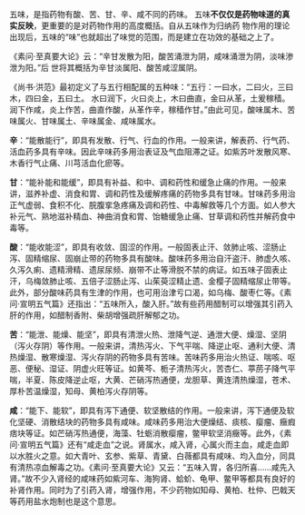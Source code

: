 五味，是指药物有酸、苦、甘、辛、咸不同的药味。
五味**不仅仅是药物味道的真实反映**，更重要的是对药物作用的高度概括。自从五味作为归纳药
物作用的理论出现后，五味的“味”也就超出了味觉的范围，而是建立在功效的基础之上了。

《素问·至真要大论》云：“辛甘发散为阳，酸苦涌泄为阴，咸味涌泄为阴，淡味渗泄为阳。”后
世将其概括为辛甘淡属阳、酸苦咸涩属阴。

《尚书·洪范》最初定义了与五行相配属的五种味：“五行：一曰水，二曰火，三曰木，四曰金，五曰土。
水曰润下，火曰炎上，木曰曲直，金曰从革，土爰稼穑。润下作咸，炎上作苦，曲直作酸，从革作辛，稼穑作甘。”由此可见，酸味属木、苦味属火、甘味属土、辛味属金、咸味属水。


**辛**：“能散能行”，即具有发散、行气、行血的作用。一般来讲，解表药、行气药、活血药多具有辛味。因此辛味药多用治表证及气血阻滞之证。如紫苏叶发散风寒、木香行气止痛、川芎活血化瘀等。

**甘**：“能补能和能缓”，即具有补益、和中、调和药性和缓急止痛的作用。一般来讲，滋养补虚、消食和胃、调和药性及缓解疼痛的药物多具有甘味。甘味药多用治正气虚弱、食积不化、脘腹挛急疼痛及调和药性、中毒解救等几个方面。如人参大补元气、熟地滋补精血、神曲消食和胃、饴糖缓急止痛、甘草调和药性并解药食中毒等。

**酸**：“能收能涩”，即具有收敛、固涩的作用。一般固表止汗、敛肺止咳、涩肠止泻、固精缩尿、固崩止带的药物多具有酸味。酸味药多用治自汗盗汗、肺虚久咳、久泻久痢、遗精滑精、遗尿尿频、崩带不止等滑脱不禁的病证。如五味子固表止汗，乌梅敛肺止咳、五倍子涩肠止泻、山茱萸涩精止遗、金樱子固精缩尿止带等。此外，部分酸味药具有生津的作用，也可用治津亏口渴，如乌梅、酸枣仁等。《素问·宣明五气篇》还指出：“五味所入，酸入肝。”故有些药用醋制可以增强其引药入肝的作用，如醋制香附、柴胡增强疏肝解郁之功。

**苦**：“能泄、能燥、能坚”，即具有清泄火热、泄降气逆、通泄大便、燥湿、坚阴（泻火存阴）等作用。一般来讲，清热泻火、下气平喘、降逆止呕、通利大便、清热燥湿、散寒燥湿、泻火存阴的药物多具有苦味。苦味药多用治火热证、喘咳、呕恶、便秘、湿证、阴虚火旺等证。如黄芩、栀子清热泻火，苦杏仁、葶苈子降气平喘，半夏、陈皮降逆止呕，大黄、芒硝泻热通便，龙胆草、黄连清热燥湿，苍术、厚朴苦温燥湿，知母、黄柏泻火存阴等。


**咸**：“能下、能软”，即具有泻下通便、软坚散结的作用。一般来讲，泻下通便及软化坚硬、消散结块的药物多具有咸味。咸味药多用治大便燥结、痰核、瘿瘤、癥瘕痞块等证。如芒硝泻热通便，海藻、牡蛎消散瘿瘤，鳖甲软坚消癥等。此外，《素问·宣明五气篇》还有“咸走血”之说。肾属水，咸入肾，心属火而主血，咸走血即以水胜火之意。如大青叶、玄参、紫草、青黛、白薇都具有咸味、均入血分，同具有清热凉血解毒之功。《素问·至真要大论》又云：“五味入胃，各归所喜……咸先入肾。”故不少入肾经的咸味药如紫河车、海狗肾、蛤蚧、龟甲、鳖甲等都具有良好的补肾作用。同时为了引药入肾，增强作用，不少药物如知母、黄柏、杜仲、巴戟天等药用盐水炮制也是这个意思。

